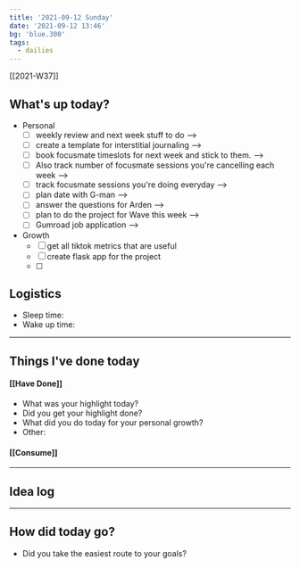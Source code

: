 ```yaml
---
title: '2021-09-12 Sunday'
date: '2021-09-12 13:46'
bg: 'blue.300' 
tags:
  - dailies
---
```


[[2021-W37]]
## What's up today?
- Personal
	- [ ] weekly review and next week stuff to do -->
	- [ ] create a template for interstitial journaling -->
	- [ ] book focusmate timeslots for next week and stick to them. -->
	- [ ] Also track number of focusmate sessions you're cancelling each week -->
	- [ ] track focusmate sessions you're doing everyday -->
	- [ ] plan date with G-man -->
	- [ ] answer the questions for Arden -->
	- [ ] plan to do the project for Wave this week -->
	- [ ] Gumroad job application -->
- Growth
	- [ ] get all tiktok metrics that are useful
	- [ ] create flask app for the project
	- [ ] 

## Logistics
- Sleep time:
- Wake up time:

___________________________
## Things I've done today

#### [[Have Done]]
- What was your highlight today?
- Did you get your highlight done?
- What did you do today for your personal growth?
- Other:
#### [[Consume]]

___________________________

## Idea log

___________________________
## How did today go?
- Did you take the easiest route to your goals?